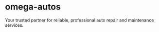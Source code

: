 # omega-autos
Your trusted partner for reliable, professional auto repair and maintenance services.
